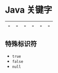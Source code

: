 # Java 关键字

| -   | -   | -   | -   | -   | -   |
| --- | --- | --- | --- | --- | --- |

## 特殊标识符

* `true`
* `false`
* `null`